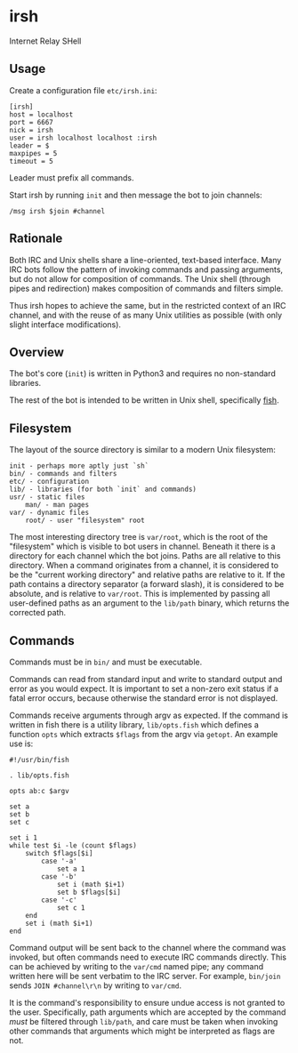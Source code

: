 irsh
====

Internet Relay SHell

Usage
-----

Create a configuration file `etc/irsh.ini`:

    [irsh]
    host = localhost
    port = 6667
    nick = irsh
    user = irsh localhost localhost :irsh
    leader = $
    maxpipes = 5
    timeout = 5

Leader must prefix all commands.

Start irsh by running `init` and then message the bot to join channels:

    /msg irsh $join #channel

Rationale
---------

Both IRC and Unix shells share a line-oriented, text-based interface. Many IRC
bots follow the pattern of invoking commands and passing arguments, but do not
allow for composition of commands. The Unix shell (through pipes and
redirection) makes composition of commands and filters simple.

Thus irsh hopes to achieve the same, but in the restricted context of an IRC
channel, and with the reuse of as many Unix utilities as possible (with only
slight interface modifications).

Overview
--------

The bot's core (`init`) is written in Python3 and requires no non-standard
libraries.

The rest of the bot is intended to be written in Unix shell, specifically
[fish](http://fishshell.com/).

Filesystem
----------

The layout of the source directory is similar to a modern Unix filesystem:

    init - perhaps more aptly just `sh`
    bin/ - commands and filters
    etc/ - configuration
    lib/ - libraries (for both `init` and commands)
    usr/ - static files
        man/ - man pages
    var/ - dynamic files
        root/ - user "filesystem" root

The most interesting directory tree is `var/root`, which is the root of the
"filesystem" which is visible to bot users in channel. Beneath it there is
a directory for each channel which the bot joins. Paths are all relative
to this directory. When a command originates from a channel, it is considered
to be the "current working directory" and relative paths are relative to it.
If the path contains a directory separator (a forward slash), it is considered
to be absolute, and is relative to `var/root`. This is implemented by passing
all user-defined paths as an argument to the `lib/path` binary, which returns
the corrected path.

Commands
--------

Commands must be in `bin/` and must be executable.

Commands can read from standard input and write to standard output and
error as you would expect. It is important to set a non-zero exit status if
a fatal error occurs, because otherwise the standard error is not displayed.

Commands receive arguments through argv as expected. If the command is written
in fish there is a utility library, `lib/opts.fish` which defines a function
`opts` which extracts `$flags` from the argv via `getopt`. An example use is:

```fish
#!/usr/bin/fish

. lib/opts.fish

opts ab:c $argv

set a
set b
set c

set i 1
while test $i -le (count $flags)
    switch $flags[$i]
        case '-a'
            set a 1
        case '-b'
            set i (math $i+1)
            set b $flags[$i]
        case '-c'
            set c 1
    end
    set i (math $i+1)
end
```

Command output will be sent back to the channel where the command was invoked,
but often commands need to execute IRC commands directly. This can be achieved
by writing to the `var/cmd` named pipe; any command written here will be sent
verbatim to the IRC server. For example, `bin/join` sends `JOIN #channel\r\n`
by writing to `var/cmd`.

It is the command's responsibility to ensure undue access is not granted to the
user. Specifically, path arguments which are accepted by the command *must* be
filtered through `lib/path`, and care must be taken when invoking other
commands that arguments which might be interpreted as flags are not.

